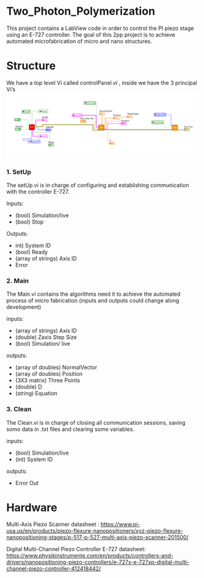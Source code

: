# Two_Photon_Polymerization
This project contains a LabView code in order to control the PI piezo stage using an E-727 controller. The goal of this 2pp project is to achieve automated microfabrication of micro and nano structures. 


# Structure

We have a top level Vi called  controlPanel.vi , inside we have the 3 principal Vi’s 
![alt text](https://github.com/Riloro/Two_Photon_Polymerization/blob/master/images/image1.PNG?raw=true)

### 1. SetUp

The setUp.vi is in charge of configuring and establishing communication with the controller E-727. 

Inputs:
- (bool) Simulation/live 
- (bool) Stop



Outputs:
- int) System ID 
- (bool) Ready 
- (array of strings) Axis ID 
- Error

### 2. Main

The Main.vi contains the algorithms need it to achieve the automated process of micro fabrication  (inputs and outputs could change along development)


inputs:

- (array of strings) Axis ID 
- (double) Zaxis Step Size 
- (bool) Simulation/ live

outputs:
- (array of doubles) NormalVector
- (array of doubles) Position
- (3X3 matrix) Three Points 
- (double) D
- (string) Equation




### 3. Clean

The Clean.vi is in charge of closing all communication sessions, saving somo data in .txt files and clearing some variables.


inputs:
- (bool) Simulation/live
- (int) System ID

outputs:
- Error Out



# Hardware
Multi-Axis Piezo Scanner datasheet : https://www.pi-usa.us/en/products/piezo-flexure-nanopositioners/xyz-piezo-flexure-nanopositioning-stages/p-517-p-527-multi-axis-piezo-scanner-201500/

Digital Multi-Channel Piezo Controller E-727 datasheet: https://www.physikinstrumente.com/en/products/controllers-and-drivers/nanopositioning-piezo-controllers/e-727x-e-727xp-digital-multi-channel-piezo-controller-412418442/
